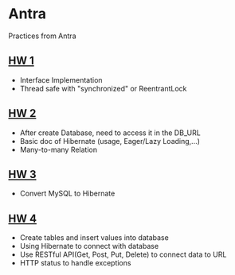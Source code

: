 # Antra
Practices from Antra

## [HW 1](https://github.com/huypham0427/Antra/tree/master/HW1)
- Interface Implementation
- Thread safe with "synchronized" or ReentrantLock

## [HW 2](https://github.com/huypham0427/Antra/tree/master/HW2)
- After create Database, need to access it in the DB_URL
- Basic doc of Hibernate (usage, Eager/Lazy Loading,...)
- Many-to-many Relation


## [HW 3](https://github.com/huypham0427/Antra/tree/master/HW3/java)
- Convert MySQL to Hibernate 


## [HW 4](https://github.com/huypham0427/Antra/tree/master/HW4)
- Create tables and insert values into database
- Using Hibernate to connect with database
- Use RESTful API(Get, Post, Put, Delete) to connect data to URL 
- HTTP status to handle exceptions
